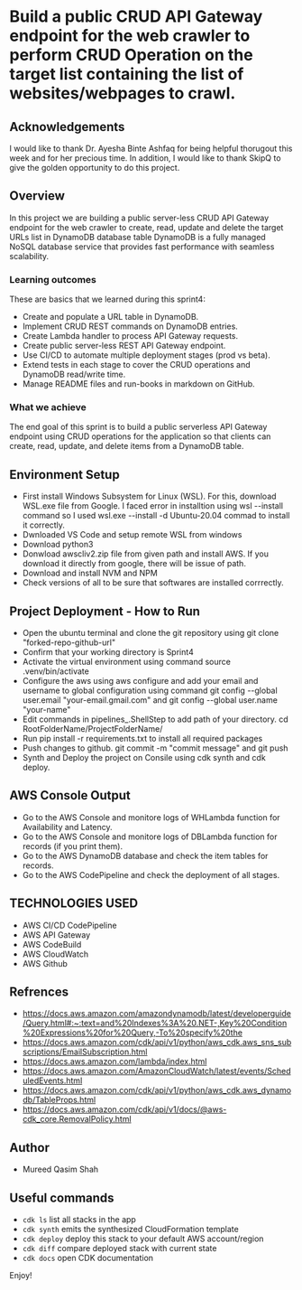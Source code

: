 
# Build a public CRUD API Gateway endpoint for the web crawler to perform CRUD Operation on the target list containing the list of websites/webpages to crawl.

## Acknowledgements

I would like to thank Dr. Ayesha Binte Ashfaq for being helpful thorugout this week and for her precious time. In addition, I would like to thank SkipQ to give the golden opportunity to do this project.

## Overview

In this project we are building a public server-less CRUD API Gateway endpoint for the web crawler to create, read, update and delete the target URLs list in DynamoDB database table DynamoDB is a fully managed NoSQL database service that provides fast performance with seamless scalability.

### Learning outcomes

These are basics that we learned during this sprint4:

* Create and populate a URL table in DynamoDB.
* Implement CRUD REST commands on DynamoDB entries.
* Create Lambda handler to process API Gateway requests.
* Create public server-less REST API Gateway endpoint.
* Use CI/CD to automate multiple deployment stages (prod vs beta).
* Extend tests in each stage to cover the CRUD operations and DynamoDB read/write time.
* Manage README files and run-books in markdown on GitHub.

### What we achieve

The end goal of this sprint is to build a public serverless API Gateway endpoint using CRUD operations for the application so that clients can create, read, update, and delete items from a DynamoDB table.

## Environment Setup

* First install Windows Subsystem for Linux (WSL). For this, download WSL.exe file from Google. I faced error in installtion using wsl --install command so I used wsl.exe --install -d Ubuntu-20.04 commad to install it correctly.
* Dwnloaded VS Code and setup remote WSL from windows
* Download python3
* Donwload awscliv2.zip file from given path and install AWS. If you download it directly from google, there will be issue of path.
* Download and install NVM and NPM
* Check versions of all to be sure that softwares are installed corrrectly.

## Project Deployment - How to Run

* Open the ubuntu terminal and clone the git repository using git clone "forked-repo-github-url"
* Confirm that your working directory is Sprint4
* Activate the virtual environment using command source .venv/bin/activate
* Configure the aws using aws configure and add your email and username to global configuration using command
git config --global user.email "your-email.gmail.com" and git config --global user.name "your-name" 
* Edit commands in pipelines_.ShellStep to add path of your directory. cd RootFolderName/ProjectFolderName/
* Run pip install -r requirements.txt to install all required packages
* Push changes to github. git commit -m "commit message" and git push
* Synth and Deploy the project on Consile using cdk synth and cdk deploy.

## AWS Console Output
* Go to the AWS Console and monitore logs of WHLambda function for Availability and Latency.
* Go to the AWS Console and monitore logs of DBLambda function for records (if you print them).
* Go to the AWS DynamoDB database and check the item tables for records.
* Go to the AWS CodePipeline and check the deployment of all stages.

## TECHNOLOGIES USED

* AWS CI/CD CodePipeline
* AWS API Gateway
* AWS CodeBuild
* AWS CloudWatch
* AWS Github

## Refrences

* https://docs.aws.amazon.com/amazondynamodb/latest/developerguide/Query.html#:~:text=and%20Indexes%3A%20.NET-,Key%20Condition%20Expressions%20for%20Query,-To%20specify%20the
* https://docs.aws.amazon.com/cdk/api/v1/python/aws_cdk.aws_sns_subscriptions/EmailSubscription.html
* https://docs.aws.amazon.com/lambda/index.html
* https://docs.aws.amazon.com/AmazonCloudWatch/latest/events/ScheduledEvents.html
* https://docs.aws.amazon.com/cdk/api/v1/python/aws_cdk.aws_dynamodb/TableProps.html
* https://docs.aws.amazon.com/cdk/api/v1/docs/@aws-cdk_core.RemovalPolicy.html

## Author
* Mureed Qasim Shah

## Useful commands

 * `cdk ls`          list all stacks in the app
 * `cdk synth`       emits the synthesized CloudFormation template
 * `cdk deploy`      deploy this stack to your default AWS account/region
 * `cdk diff`        compare deployed stack with current state
 * `cdk docs`        open CDK documentation

Enjoy!
